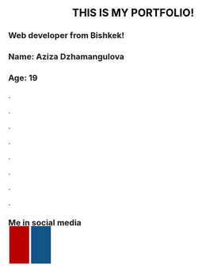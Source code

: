 
<!DOCTYPE html>
<html style="background: url(https://cdn.hipwallpaper.com/i/91/89/RK4kPX.png);"> 
<head>
  <meta name="viewport" content="width=device-width, initial-scale=1">
<link rel="stylesheet" href="https://cdnjs.cloudflare.com/ajax/libs/font-awesome/4.7.0/css/font-awesome.min.css">
  <title></title>
</head>
<style>
  .fa {
  padding: 20px;
  font-size: 30px;
  width: 50px;
  text-align: center;
  text-decoration: none;
  margin: 5px 2px;
}
.fa-youtube {
  background: #bb0000;
  color: white;
}
.fa-instagram {
  background: #125688;
  color: white;
}
h2{
  color: black;
}
}
</style>
<body>
<h2><center>THIS IS MY PORTFOLIO!</center></h2>
<h3>Web developer from Bishkek!</h3>
<h3>Name: Aziza Dzhamangulova</h3>
<h3>Age: 19</h3>
<p>.</p>
<p>.</p>
<p>.</p>
<p>.</p>
<p>.</p>
<p>.</p>
<p>.</p>
<p>.</p>
<h3>Me in social media</h3>
<a href="#" class="fa fa-youtube"></a>
<a href="#" class="fa fa-instagram"></a>
</body>
</html>
</br>
